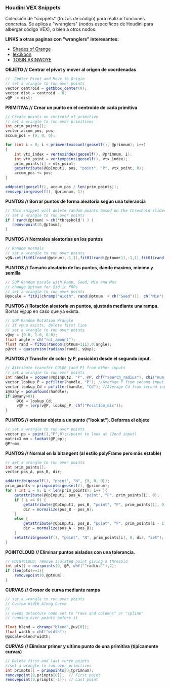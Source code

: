 ### Houdini VEX  Snippets

Colección de "snippets" (trozos de código) para realizar funciones concretas. Se aplica a "wranglers" (nodos específicos de Houdini para albergar código VEX), o bien a otros nodos.   

**LINKS a otras paginas con "wranglers" interesantes:**    
- [Shades of Orange](http://shadesoforange.de/wrangles/)   
- [lex.ikoon](http://lex.ikoon.cz/vex-snippets/)   
- [TOSIN AKINWOYE](https://tosinakinwoye.com/2017/01/23/houdini-vex-snippets/)   


**OBJETO // Centrar el pivot y mover al origen de coordenadas** 
```C#
//  Center Pivot and Move to Origin
// set a wrangle to run over points
vector centroid = getbbox_center(0);
vector dist = centroid - 0;
v@P -= dist;
```
**PRIMITIVA // Crear un punto en el centroide de cada primitiva** 
```C#
// Create points on centroid of primitive
// set a wrangle to run over primitives
int prim_points[];
vector accum_pos, pos;
accum_pos = {0, 0, 0};

for (int i = 0; i < primvertexcount(geoself(), @primnum); i++)
{
    int vtx_index = vertexindex(geoself(), @primnum, i);
    int vtx_point = vertexpoint(geoself(), vtx_index); 
    prim_points[i] = vtx_point;
    getattribute(@OpInput1, pos, "point", "P", vtx_point, 0);
    accum_pos += pos;
}

addpoint(geoself(), accum_pos / len(prim_points));
removeprim(geoself(), @primnum, 1);
```
**PUNTOS // Borrar puntos de forma aleatoria según una tolerancia** 
```C#
// This snippet will delete random points based on the threshold slider
// set a wrangle to run over points
if ( rand(@ptnum) > ch('threshold') ) {
   removepoint(0,@ptnum);
}
```
**PUNTOS // Normales aleatorias en los puntos** 
```C#
// Random normals
// set a wrangle to run over points
v@N=set(fit01(rand(@ptnum),-1,1),fit01(rand(@ptnum+1),-1,1),fit01(rand(@ptnum+2),-1,1));
```
**PUNTOS // Tamaño aleatorio de los puntos, dando maximo, minimo y semilla** 
```C#
// SOP Random pscale with Ramp, Seed, Min and Max
// change @ptnum for @id in POPs
// set a wrangle to run over points
@pscale = fit01(chramp("Width", rand(@ptnum  + ch("Seed"))), ch("Min"), ch("Max"));
```
**PUNTOS // Rotación aleatoria en puntos, ajustada mediante una rampa.**
Borrar v@up en caso que ya exista.
```C#
// SOP Random Rotation Wrangle
// if v@up exists, delete first line
// set a wrangle to run over points
v@up = {0.0, 1.0, 0.0};
float angle = ch("rot_amount");
float rand = fit01(random(@ptnum+311),0,angle);
p@rot = quaternion(radians(rand), v@up);
```

**PUNTOS // Transfer de color (y P, posición) desde el segundo input.**
```C#
// Attribute transfer COLOR (and P) from other inputs
// set a wrangle to run over points
int handle = pcopen(@OpInput2, "P", @P, chf("search_radius"), chi("num_of_Points"));
vector lookup_P = pcfilter(handle, "P"); //Average P from second input
vector lookup_Cd = pcfilter(handle, "Cd"); //Average Cd from second input
i@many = pcnumfound(handle);
if(i@many>0){
     @Cd = lookup_Cd;
     v@P = lerp(v@P, lookup_P, chf("Position_mix"));
}
```
**PUNTOS // orientar objeto a un punto ("look at"). Deforma el objeto**
```C#
// set a wrangle to run over points
vector pp = point(1,"P",0);//point to look at (2ond input)
matrix3 mm = lookat(@P,pp);
@P*=mm;
```
**PUNTOS // Normal en la bitangent (al estilo polyFrame pero más estable)**
```C#
// set a wrangle to run over points
int prim_points[];
vector pos_A, pos_B, dir;

addattrib(geoself(), "point", "N", {0, 0, 0});
prim_points = primpoints(geoself(), @primnum);
for ( int i = 0; i < len(prim_points); i++ ){
    getattribute(@OpInput1, pos_A, "point", "P", prim_points[i], 0);
    if ( i == 0) {
        getattribute(@OpInput1, pos_B, "point", "P", prim_points[1], 0);
        dir = normalize(pos_B - pos_A);
    }
    else {
        getattribute(@OpInput1, pos_B, "point", "P", prim_points[i - 1], 0);
        dir = normalize(pos_A - pos_B);
    }
    setattrib(geoself(), "point", "N", prim_points[i], 0, dir, "set");
}
```

**POINTCLOUD // Eliminar puntos aislados con una tolerancia.**
```C#
// POINTCLOUD: remove isolated point giving a thresold
int pts[] = nearpoints(0, @P, chf(""radius""),2);
if (len(pts)==1){
    removepoint(0,@ptnum);
}
```

**CURVAS // Grosor de curva mediante rampa**
```C#
// set a wrangle to run over points
// Custom Width Along Curve
// 
// needs uvtexture node set to "rows and columns" or "spline"
// running over points before it

float blend = chramp("blend",@uv[0]);
float width = chf("width");
@pscale=blend*width;
```
**CURVAS // Eliminar primer y ultimo punto de una primitiva (típicamente curvas)**
```C#
// Delete first and last curve points
//set a wrangle to run over primitives
int primpts[] = primpoints(0,@primnum);
removepoint(0,primpts[0]);  // First point
removepoint(0,primpts[-1]); // Last point
```
